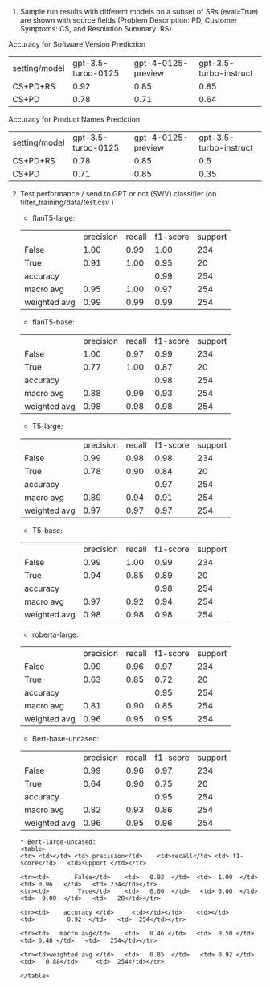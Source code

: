 
1. Sample run results with different models on a subset of SRs (eval=True) are shown with source fields
 (Problem Description: PD, Customer Symptoms: CS, and Resolution Summary: RS)

<table>
<tr> Accuracy for Software Version Prediction </tr>
<tr>
<td>setting/model</td>
<td>gpt-3.5-turbo-0125</td>
<td>gpt-4-0125-preview</td>
<td>gpt-3.5-turbo-instruct</td>
</tr>
<tr>
<td>CS+PD+RS</td>
<td>0.92</td>
<td>0.85</td>
<td>0.85</td>
</tr>
<tr>
<td>CS+PD</td>
<td>0.78</td>
<td>0.71</td>
<td>0.64</td>
</tr>
</table>


<table>
<tr> Accuracy for Product Names Prediction </tr>
<tr>
<td>setting/model</td>
<td>gpt-3.5-turbo-0125</td>
<td>gpt-4-0125-preview</td>
<td>gpt-3.5-turbo-instruct</td>
</tr>
<tr>
<td>CS+PD+RS</td>
<td>0.78</td>
<td>0.85</td>
<td>0.5</td>
</tr>
<tr>
<td>CS+PD</td>
<td>0.71</td>
<td>0.85</td>
<td>0.35</td>
</tr>
</table>






2. Test performance / send to GPT or not (SWV) classifier  (on filter_training/data/test.csv )
   * flanT5-large:
    <table>
    <tr> <td></td> <td> precision</td>    <td>recall</td> <td> f1-score</td>   <td>support </td></tr>
    
    <tr><td>       False</td>    <td>   1.00  </td>  <td>  0.99  </td>   <td> 1.00   </td>   <td> 234</td></tr>
    <tr><td>        True</td>    <td>   0.91  </td>   <td> 1.00  </td>  <td>  0.95  </td>   <td>   20</td></tr>
    
    <tr><td>    accuracy </td>     <td></td></td>    <td></td>             <td>         0.99  </td>   <td>  254</td></tr>
       
    <tr><td>   macro avg</td>    <td>   0.95 </td>   <td>  1.00 </td>    <td> 0.97 </td>   <td>   254</td></tr>
       
    <tr><td>weighted avg </td>   <td>   0.99  </td>   <td> 0.99 </td>  <td>   0.99</td>     <td>  254</td></tr>
    
    </table>

   * flanT5-base:
    <table>
    <tr> <td></td> <td> precision</td>    <td>recall</td> <td> f1-score</td>   <td>support </td></tr>
    
    <tr><td>       False</td>    <td>   1.00  </td>  <td>  0.97  </td>   <td> 0.99   </td>   <td> 234</td></tr>
    <tr><td>        True</td>    <td>   0.77  </td>   <td> 1.00  </td>  <td>  0.87  </td>   <td>   20</td></tr>
    
    <tr><td>    accuracy </td>     <td></td></td>    <td></td>             <td>         0.98  </td>   <td>  254</td></tr>
       
    <tr><td>   macro avg</td>    <td>   0.88 </td>   <td>  0.99 </td>    <td> 0.93 </td>   <td>   254</td></tr>
       
    <tr><td>weighted avg </td>   <td>   0.98  </td>   <td> 0.98 </td>  <td>   0.98</td>     <td>  254</td></tr>
    
    </table>

   * T5-large:
    <table>
    <tr> <td></td> <td> precision</td>    <td>recall</td> <td> f1-score</td>   <td>support </td></tr>
    
    <tr><td>       False</td>    <td>   0.99  </td>  <td>  0.98  </td>   <td> 0.98   </td>   <td> 234</td></tr>
    <tr><td>        True</td>    <td>   0.78  </td>   <td> 0.90  </td>  <td>  0.84  </td>   <td>   20</td></tr>
    
    <tr><td>    accuracy </td>     <td></td></td>    <td></td>             <td>         0.97  </td>   <td>  254</td></tr>
       
    <tr><td>   macro avg</td>    <td>   0.89 </td>   <td>  0.94 </td>    <td> 0.91 </td>   <td>   254</td></tr>
       
    <tr><td>weighted avg </td>   <td>   0.97  </td>   <td> 0.97 </td>  <td>   0.97</td>     <td>  254</td></tr>
    
    </table>

    * T5-base:
     <table>
     <tr> <td></td> <td> precision</td>    <td>recall</td> <td> f1-score</td>   <td>support </td></tr>
     
     <tr><td>       False</td>    <td>   0.99  </td>  <td>  1.00  </td>   <td> 0.99   </td>   <td> 234</td></tr>
     <tr><td>        True</td>    <td>   0.94  </td>   <td> 0.85  </td>  <td>  0.89  </td>   <td>   20</td></tr>
     
     <tr><td>    accuracy </td>     <td></td></td>    <td></td>             <td>         0.98  </td>   <td>  254</td></tr>
        
     <tr><td>   macro avg</td>    <td>   0.97 </td>   <td>  0.92 </td>    <td> 0.94 </td>   <td>   254</td></tr>
        
     <tr><td>weighted avg </td>   <td>   0.98  </td>   <td> 0.98 </td>  <td>   0.98</td>     <td>  254</td></tr>
     
     </table>

     * roberta-large:
      <table>
      <tr> <td></td> <td> precision</td>    <td>recall</td> <td> f1-score</td>   <td>support </td></tr>
      
      <tr><td>       False</td>    <td>   0.99  </td>  <td>  0.96  </td>   <td> 0.97   </td>   <td> 234</td></tr>
      <tr><td>        True</td>    <td>   0.63  </td>   <td> 0.85  </td>  <td>  0.72  </td>   <td>   20</td></tr>
      
      <tr><td>    accuracy </td>     <td></td></td>    <td></td>             <td>         0.95  </td>   <td>  254</td></tr>
         
      <tr><td>   macro avg</td>    <td>   0.81 </td>   <td>  0.90 </td>    <td> 0.85 </td>   <td>   254</td></tr>
         
      <tr><td>weighted avg </td>   <td>   0.96  </td>   <td> 0.95 </td>  <td>   0.95</td>     <td>  254</td></tr>
      
      </table>

      * Bert-base-uncased:
      <table>
      <tr> <td></td> <td> precision</td>    <td>recall</td> <td> f1-score</td>   <td>support </td></tr>
      
      <tr><td>       False</td>    <td>   0.99  </td>  <td>  0.96  </td>   <td> 0.97   </td>   <td> 234</td></tr>
      <tr><td>        True</td>    <td>   0.64  </td>   <td> 0.90  </td>  <td>  0.75  </td>   <td>   20</td></tr>
      
      <tr><td>    accuracy </td>     <td></td></td>    <td></td>             <td>         0.95  </td>   <td>  254</td></tr>
         
      <tr><td>   macro avg</td>    <td>   0.82 </td>   <td>  0.93 </td>    <td> 0.86 </td>   <td>   254</td></tr>
         
      <tr><td>weighted avg </td>   <td>   0.96  </td>   <td> 0.95 </td>  <td>   0.96</td>     <td>  254</td></tr>
      
      </table>

       * Bert-large-uncased:
       <table>
       <tr> <td></td> <td> precision</td>    <td>recall</td> <td> f1-score</td>   <td>support </td></tr>
       
       <tr><td>       False</td>    <td>   0.92  </td>  <td>  1.00  </td>   <td> 0.96   </td>   <td> 234</td></tr>
       <tr><td>        True</td>    <td>   0.00  </td>   <td> 0.00  </td>  <td>  0.00  </td>   <td>   20</td></tr>
       
       <tr><td>    accuracy </td>     <td></td></td>    <td></td>             <td>         0.92  </td>   <td>  254</td></tr>
          
       <tr><td>   macro avg</td>    <td>   0.46 </td>   <td>  0.50 </td>    <td> 0.48 </td>   <td>   254</td></tr>
          
       <tr><td>weighted avg </td>   <td>   0.85  </td>   <td> 0.92 </td>  <td>   0.88</td>     <td>  254</td></tr>
       
       </table>

